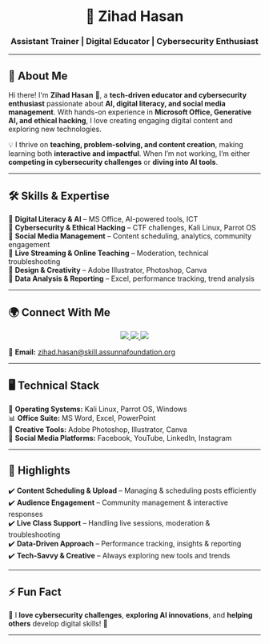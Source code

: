 <h1 align="center">🚀 Zihad Hasan</h1>
<h3 align="center">Assistant Trainer | Digital Educator | Cybersecurity Enthusiast</h3>

---

## 🌟 About Me  

Hi there! I'm **Zihad Hasan** 👋, a **tech-driven educator and cybersecurity enthusiast** passionate about **AI, digital literacy, and social media management**. With hands-on experience in **Microsoft Office, Generative AI, and ethical hacking**, I love creating engaging digital content and exploring new technologies.

💡 I thrive on **teaching, problem-solving, and content creation**, making learning both **interactive and impactful**. When I’m not working, I’m either **competing in cybersecurity challenges** or **diving into AI tools**.

---

## 🛠️ Skills & Expertise  

🔹 **Digital Literacy & AI** – MS Office, AI-powered tools, ICT  
🔹 **Cybersecurity & Ethical Hacking** – CTF challenges, Kali Linux, Parrot OS  
🔹 **Social Media Management** – Content scheduling, analytics, community engagement  
🔹 **Live Streaming & Online Teaching** – Moderation, technical troubleshooting  
🔹 **Design & Creativity** – Adobe Illustrator, Photoshop, Canva  
🔹 **Data Analysis & Reporting** – Excel, performance tracking, trend analysis  

---

## 🌍 Connect With Me  

<p align="center">
  <a href="https://www.linkedin.com/in/pkmzihad/" target="_blank">
    <img src="https://img.shields.io/badge/LinkedIn-%230077B5.svg?style=for-the-badge&logo=linkedin&logoColor=white">
  </a>
  <a href="https://www.facebook.com/pkmzihad10" target="_blank">
    <img src="https://img.shields.io/badge/Facebook-%231877F2.svg?style=for-the-badge&logo=facebook&logoColor=white">
  </a>
  <a href="https://x.com/pkmzihad" target="_blank">
    <img src="https://img.shields.io/badge/X-%231DA1F2.svg?style=for-the-badge&logo=twitter&logoColor=white">
  </a>
</p>

📧 **Email:** [zihad.hasan@skill.assunnafoundation.org](mailto:zihad.hasan@skill.assunnafoundation.org)  

---

## 🖥️ Technical Stack  

🚀 **Operating Systems:** Kali Linux, Parrot OS, Windows  
📊 **Office Suite:** MS Word, Excel, PowerPoint  
🎨 **Creative Tools:** Adobe Photoshop, Illustrator, Canva  
📱 **Social Media Platforms:** Facebook, YouTube, LinkedIn, Instagram  

---

## 🎯 Highlights  

✔️ **Content Scheduling & Upload** – Managing & scheduling posts efficiently  
✔️ **Audience Engagement** – Community management & interactive responses  
✔️ **Live Class Support** – Handling live sessions, moderation & troubleshooting  
✔️ **Data-Driven Approach** – Performance tracking, insights & reporting  
✔️ **Tech-Savvy & Creative** – Always exploring new tools and trends  

---

## ⚡ Fun Fact  

🎯 I **love cybersecurity challenges**, **exploring AI innovations**, and **helping others** develop digital skills! 🚀  

---

